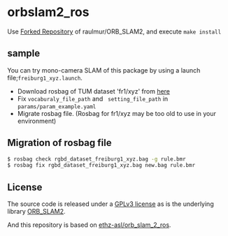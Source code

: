 orbslam2_ros
====

Use [Forked Repository](https://github.com/Shuhei-YOSHIDA/ORB_SLAM2) of raulmur/ORB_SLAM2,
and execute `make install`

## sample
You can try mono-camera SLAM of this package by using a launch file;`freiburg1_xyz.launch`.
* Download rosbag of TUM dataset 'fr1/xyz' from [here](https://vision.in.tum.de/data/datasets/rgbd-dataset/download#)
* Fix `vocaburaly_file_path` and ` setting_file_path` in `params/param_example.yaml`
* Migrate rosbag file. (Rosbag for fr1/xyz may be too old to use in your environment)

## Migration of rosbag file
```bash
$ rosbag check rgbd_dataset_freiburg1_xyz.bag -g rule.bmr
$ rosbag fix rgbd_dataset_freiburg1_xyz.bag new.bag rule.bmr
```

## License
The source code is released under a [GPLv3 license](https://github.com/raulmur/ORB_SLAM2/blob/master/License-gpl.txt) as is the underlying library [ORB_SLAM2](https://github.com/raulmur/ORB_SLAM2).

And this repository is based on [ethz-asl/orb_slam_2_ros](https://github.com/ethz-asl/orb_slam_2_ros).
